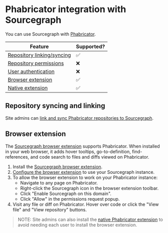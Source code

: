 # Phabricator integration with Sourcegraph

You can use Sourcegraph with [Phabricator](http://phabricator.org/).

| Feature                                                                                               | Supported? |
| ----------------------------------------------------------------------------------------------------- | ---------- |
| [Repository linking/syncing](../admin/external_service/phabricator.md#repository-linking-and-syncing) | ✅         |
| [Repository permissions](../admin/repo/permissions.md)                                                | ❌         |
| [User authentication](../admin/auth.md)                                                               | ❌         |
| [Browser extension](#browser-extension)                                                               | ✅         |
| [Native extension](../admin/external_service/phabricator.md#native-extension)                         | ✅         |

## Repository syncing and linking

Site admins can [link and sync Phabricator repositories to Sourcegraph](../admin/external_service/phabricator.md#repository-syncing-and-linking).

## Browser extension

The [Sourcegraph browser extension](browser_extension.md) supports Phabricator. When installed in your web browser, it adds hover tooltips, go-to-definition, find-references, and code search to files and diffs viewed on Phabricator.

1.  Install the [Sourcegraph browser extension](browser_extension.md).
1.  [Configure the browser extension](browser_extension.md#configuring-the-sourcegraph-instance-to-use) to use your Sourcegraph instance.
1.  To allow the browser extension to work on your Phabricator instance:
    - Navigate to any page on Phabricator.
    - Right-click the Sourcegraph icon in the browser extension toolbar.
    - Click "Enable Sourcegraph on this domain".
    - Click "Allow" in the permissions request popup.
1.  Visit any file or diff on Phabricator. Hover over code or click the "View file" and "View repository" buttons.

> NOTE: Site admins can also install the [native Phabricator extension](../admin/external_service/phabricator.md#native-extension) to avoid needing each user to install the browser extension.
